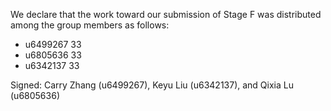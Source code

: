 We declare that the work toward our submission of Stage F was distributed among the group members as follows:

* u6499267 33
* u6805636 33
* u6342137 33

Signed: Carry Zhang (u6499267), Keyu Liu (u6342137), and Qixia Lu (u6805636)

